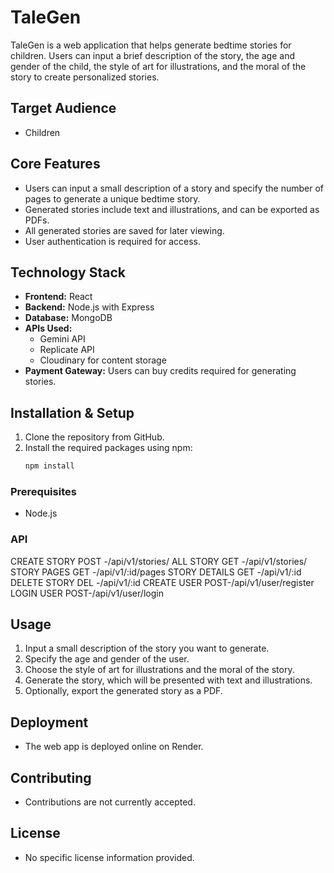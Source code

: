 
# TaleGen

TaleGen is a web application that helps generate bedtime stories for children. Users can input a brief description of the story, the age and gender of the child, the style of art for illustrations, and the moral of the story to create personalized stories.

## Target Audience

- Children

## Core Features

- Users can input a small description of a story and specify the number of pages to generate a unique bedtime story.
- Generated stories include text and illustrations, and can be exported as PDFs.
- All generated stories are saved for later viewing.
- User authentication is required for access.

## Technology Stack

- **Frontend:** React
- **Backend:** Node.js with Express
- **Database:** MongoDB
- **APIs Used:** 
  - Gemini API
  - Replicate API
  - Cloudinary for content storage
- **Payment Gateway:** Users can buy credits required for generating stories.

## Installation & Setup

1. Clone the repository from GitHub.
2. Install the required packages using npm:
   ```bash
   npm install
   ```

### Prerequisites

- Node.js
### API 
CREATE STORY    POST -/api/v1/stories/
ALL STORY       GET -/api/v1/stories/
STORY PAGES     GET -/api/v1/:id/pages
STORY DETAILS   GET -/api/v1/:id
DELETE STORY    DEL -/api/v1/:id
CREATE USER     POST-/api/v1/user/register
LOGIN USER      POST-/api/v1/user/login
## Usage

1. Input a small description of the story you want to generate.
2. Specify the age and gender of the user.
3. Choose the style of art for illustrations and the moral of the story.
4. Generate the story, which will be presented with text and illustrations.
5. Optionally, export the generated story as a PDF.

## Deployment

- The web app is deployed online on Render.

## Contributing

- Contributions are not currently accepted.

## License

- No specific license information provided.
